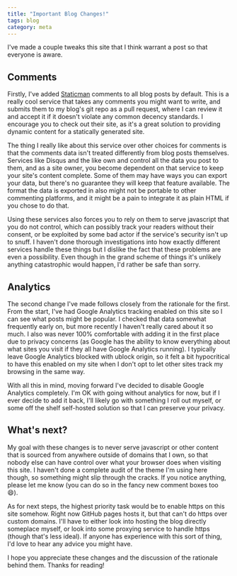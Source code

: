 ```yaml
---
title: "Important Blog Changes!"
tags: blog
category: meta
---
```


I've made a couple tweaks this site that I think warrant a post so that everyone is aware.

## Comments

Firstly, I've added [Staticman](https://staticman.net) comments to all blog posts by default. This is a really cool service that takes any comments you might want to write, and submits them to my blog's git repo as a pull request, where I can review it and accept it if it doesn't violate any common decency standards. I encourage you to check out their site, as it's a great solution to providing dynamic content for a statically generated site.

The thing I really like about this service over other choices for comments is that the comments data isn't treated differently from blog posts themselves. Services like Disqus and the like own and control all the data you post to them, and as a site owner, you become dependent on that service to keep your site's content complete. Some of them may have ways you can export your data, but there's no guarantee they will keep that feature available. The format the data is exported in also might not be portable to other commenting platforms, and it might be a pain to integrate it as plain HTML if you chose to do that.

Using these services also forces you to rely on them to serve javascript that you do not control, which can possibly track your readers without their consent, or be exploited by some bad actor if the service's security isn't up to snuff. I haven't done thorough investigations into how exactly different services handle these things but I dislike the fact that these problems are even a possibility. Even though in the grand scheme of things it's unlikely anything catastrophic would happen, I'd rather be safe than sorry.

## Analytics

The second change I've made follows closely from the rationale for the first. From the start, I've had Google Analytics tracking enabled on this site so I can see what posts might be popular. I checked that data somewhat frequently early on, but more recently I haven't really cared about it so much. I also was never 100% comfortable with adding it in the first place due to privacy concerns (as Google has the ability to know everything about what sites you visit if they all have Google Analytics running). I typically leave Google Analytics blocked with ublock origin, so it felt a bit hypocritical to have this enabled on my site when I don't opt to let other sites track my browsing in the same way.

With all this in mind, moving forward I've decided to disable Google Analytics completely. I'm OK with going without analytics for now, but if I ever decide to add it back, I'll likely go with something I roll out myself, or some off the shelf self-hosted solution so that I can preserve your privacy.

## What's next?

My goal with these changes is to never serve javascript or other content that is sourced from anywhere outside of domains that I own, so that nobody else can have control over what your browser does when visiting this site. I haven't done a complete audit of the theme I'm using here though, so something might slip through the cracks. If you notice anything, please let me know (you can do so in the fancy new comment boxes too 😄).

As for next steps, the highest priority task would be to enable https on this site somehow. Right now GitHub pages hosts it, but that can't do https over custom domains. I'll have to either look into hosting the blog directly someplace myself, or look into some proxying service to handle https (though that's less ideal). If anyone has experience with this sort of thing, I'd love to hear any advice you might have.

I hope you appreciate these changes and the discussion of the rationale behind them. Thanks for reading!
